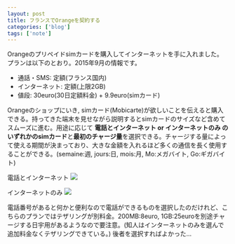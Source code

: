 ```yaml
---
layout: post
title: フランスでOrangeを契約する
categories: ['blog']
tags: ['note']
---
```


Orangeのプリペイドsimカードを購入してインターネットを手に入れました。プランは以下のとおり。2015年9月の情報です。

* 通話・SMS: 定額(フランス国内)
* インターネット: 定額(上限2GB)
* 値段: 30euro(30日定額料金) + 9.9euro(simカード)

Orangeのショップにいき, simカード(Mobicarte)が欲しいことを伝えると購入できる。持ってきた端末を見せながら説明するとsimカードのサイズなど含めてスムーズに進む。用途に応じて **電話とインターネット or インターネットのみ のいずれかのsimカード**と**最初のチャージ量**を選択できる。チャージする量によって使える期間が決まっており、大きな金額を入れるほど多くの通信を長く使用することができる。(semaine:週, jours:日, mois:月, Mo:メガバイト, Go:ギガバイト)

電話とインターネット
<img src="/img/blog_orange01.png" class="image-center">

インターネットのみ
<img src="/img/blog_orange02.png" class="image-center">

電話番号があると何かと便利なので電話ができるものを選択したのだけれど、こちらのプランではテザリングが別料金。200MB:8euro, 1GB:25euroを別途チャージする日宇用があるようなので要注意。(知人はインターネットのみを選んで追加料金なくテザリングできている。) 後者を選択すればよかった...